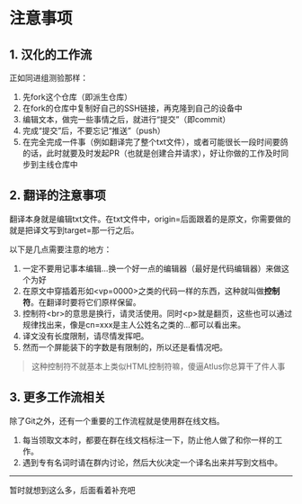 # 注意事项

## 1. 汉化的工作流

正如同进组测验那样：

1. 先fork这个仓库（即派生仓库）
2. 在fork的仓库中复制好自己的SSH链接，再克隆到自己的设备中
3. 编辑文本，做完一些事情之后，就进行“提交”（即commit）
4. 完成“提交”后，不要忘记“推送”（push）
5. 在完全完成一件事（例如翻译完了整个txt文件），或者可能很长一段时间要鸽的话，此时就要及时发起PR（也就是创建合并请求），好让你做的工作及时同步到主线仓库中

## 2. 翻译的注意事项

翻译本身就是编辑txt文件。在txt文件中，origin=后面跟着的是原文，你需要做的就是把译文写到target=那一行之后。

以下是几点需要注意的地方：

1. 一定不要用记事本编辑...换一个好一点的编辑器（最好是代码编辑器）来做这个为好
2. 在原文中穿插着形如\<vp=0000>之类的代码一样的东西，这种就叫做**控制符**。在翻译时要将它们原样保留。
3. 控制符\<br>的意思是换行，请灵活使用。同时\<p>就是翻页，这些也可以通过规律找出来，像是cn=xxx是主人公姓名之类的...都可以看出来。
4. 译文没有长度限制，请尽情发挥吧。
5. 然而一个屏能装下的字数是有限制的，所以还是看情况吧。

> 这种控制符不就基本上类似HTML控制符嘛，傻逼Atlus你总算干了件人事

## 3. 更多工作流相关

除了Git之外，还有一个重要的工作流程就是使用群在线文档。

1. 每当领取文本时，都要在群在线文档标注一下，防止他人做了和你一样的工作。
2. 遇到专有名词时请在群内讨论，然后大伙决定一个译名出来并写到文档中。

___

暂时就想到这么多，后面看着补充吧
